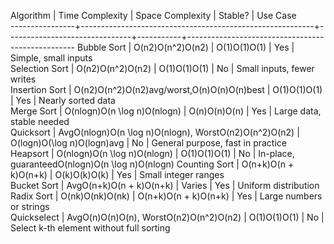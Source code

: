 Algorithm       |  Time Complexity                                         |  Space Complexity             |  Stable?  |  Use Case                                        
----------------+----------------------------------------------------------+-------------------------------+-----------+--------------------------------------------------
Bubble Sort     |  O(n2)O(n^2)O(n2)                                        |  O(1)O(1)O(1)                 |  Yes      |  Simple, small inputs                            
Selection Sort  |  O(n2)O(n^2)O(n2)                                        |  O(1)O(1)O(1)                 |  No       |  Small inputs, fewer writes                      
Insertion Sort  |  O(n2)O(n^2)O(n2)avg/worst,O(n)O(n)O(n)best              |  O(1)O(1)O(1)                 |  Yes      |  Nearly sorted data                              
Merge Sort      |  O(nlog⁡n)O(n \log n)O(nlogn)                            |  O(n)O(n)O(n)                 |  Yes      |  Large data, stable needed                       
Quicksort       |  AvgO(nlog⁡n)O(n \log n)O(nlogn), WorstO(n2)O(n^2)O(n2)  |  O(log⁡n)O(\log n)O(logn)avg  |  No       |  General purpose, fast in practice               
Heapsort        |  O(nlog⁡n)O(n \log n)O(nlogn)                            |  O(1)O(1)O(1)                 |  No       |  In-place, guaranteedO(nlog⁡n)O(n \log n)O(nlogn)
Counting Sort   |  O(n+k)O(n + k)O(n+k)                                    |  O(k)O(k)O(k)                 |  Yes      |  Small integer ranges                            
Bucket Sort     |  AvgO(n+k)O(n + k)O(n+k)                                 |  Varies                       |  Yes      |  Uniform distribution                            
Radix Sort      |  O(nk)O(nk)O(nk)                                         |  O(n+k)O(n + k)O(n+k)         |  Yes      |  Large numbers or strings                        
Quickselect     |  AvgO(n)O(n)O(n), WorstO(n2)O(n^2)O(n2)                  |  O(1)O(1)O(1)                 |  No       |  Select k-th element without full sorting        